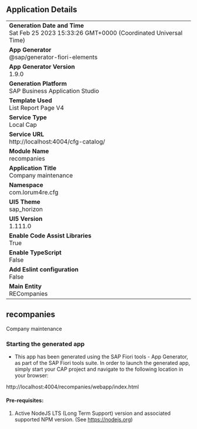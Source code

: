 ## Application Details
|               |
| ------------- |
|**Generation Date and Time**<br>Sat Feb 25 2023 15:33:26 GMT+0000 (Coordinated Universal Time)|
|**App Generator**<br>@sap/generator-fiori-elements|
|**App Generator Version**<br>1.9.0|
|**Generation Platform**<br>SAP Business Application Studio|
|**Template Used**<br>List Report Page V4|
|**Service Type**<br>Local Cap|
|**Service URL**<br>http://localhost:4004/cfg-catalog/
|**Module Name**<br>recompanies|
|**Application Title**<br>Company maintenance|
|**Namespace**<br>com.lorum4re.cfg|
|**UI5 Theme**<br>sap_horizon|
|**UI5 Version**<br>1.111.0|
|**Enable Code Assist Libraries**<br>True|
|**Enable TypeScript**<br>False|
|**Add Eslint configuration**<br>False|
|**Main Entity**<br>RECompanies|

## recompanies

Company maintenance

### Starting the generated app

-   This app has been generated using the SAP Fiori tools - App Generator, as part of the SAP Fiori tools suite.  In order to launch the generated app, simply start your CAP project and navigate to the following location in your browser:

http://localhost:4004/recompanies/webapp/index.html

#### Pre-requisites:

1. Active NodeJS LTS (Long Term Support) version and associated supported NPM version.  (See https://nodejs.org)


